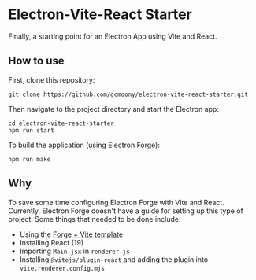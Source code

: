# Electron-Vite-React Starter

Finally, a starting point for an Electron App using Vite and React.

## How to use

First, clone this repository:

```
git clone https://github.com/gcmoony/electron-vite-react-starter.git
```

Then navigate to the project directory and start the Electron app:

```
cd electron-vite-react-starter
npm run start
```

To build the application (using Electron Forge):

```
npm run make
```

## Why

To save some time configuring Electron Forge with Vite and React. Currently,
Electron Forge doesn't have a guide for setting up this type of project. Some
things that needed to be done include:

- Using the [Forge + Vite template](https://www.electronforge.io/templates/vite)
- Installing React (19)
- Importing `Main.jsx` in `renderer.js`
- Installing `@vitejs/plugin-react` and adding the plugin into
  `vite.renderer.config.mjs`
